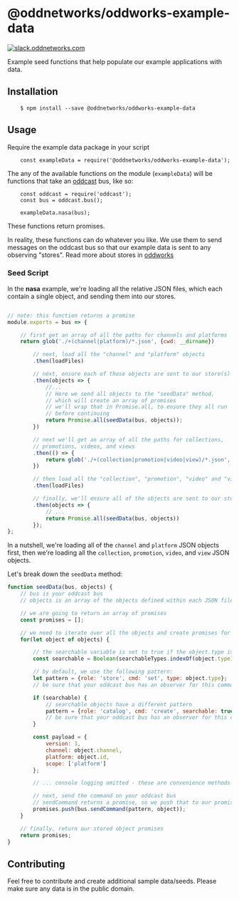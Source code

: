 # @oddnetworks/oddworks-example-data

[![slack.oddnetworks.com](http://slack.oddnetworks.com/badge.svg)](http://slack.oddnetworks.com)

Example seed functions that help populate our example applications with data.

## Installation

		$ npm install --save @oddnetworks/oddworks-example-data

## Usage

Require the example data package in your script

		const exampleData = require('@oddnetworks/oddworks-example-data');

The any of the available functions on the module (`exampleData`) will be functions that take an [oddcast](https://github.com/oddnetworks/oddcast) bus, like so:

		const oddcast = require('oddcast');
		const bus = oddcast.bus();

		exampleData.nasa(bus);

These functions return promises.

In reality, these functions can do whatever you like. We use them to send messages on the oddcast bus so that our example data is sent to any observing "stores". Read more about stores in [oddworks](https://github.com/oddnetworks/oddworks)

### Seed Script

In the __nasa__ example, we're loading all the relative JSON files, which each contain a single object, and sending them into our stores.

```js

// note: this function returns a promise
module.exports = bus => {

	// first get an array of all the paths for channels and platforms
	return glob('./+(channel|platform)/*.json', {cwd: __dirname})

		// next, load all the "channel" and "platform" objects
		.then(loadFiles)

		// next, ensure each of those objects are sent to our store(s)
		.then(objects => {
			//...
			// Here we send all objects to the "seedData" method,
			// which will create an array of promises
			// we'll wrap that in Promise.all, to ensure they all run
			// before continuing
			return Promise.all(seedData(bus, objects));
		})

		// next we'll get an array of all the paths for collections,
		// promotions, videos, and views
		.then(() => {
			return glob('./+(collection|promotion|video|view)/*.json', {cwd: __dirname});
		})

		// then load all the "collection", "promotion", "video" and "view" objects
		.then(loadFiles)

		// finally, we'll ensure all of the objects are sent to our store(e)
		.then(objects => {
			// ...
			return Promise.all(seedData(bus, objects))
		});
};
```

In a nutshell, we're loading all of the `channel` and `platform` JSON objects first, then we're loading all the `collection`, `promotion`, `video`, and `view` JSON objects.

Let's break down the `seedData` method:

```js
function seedData(bus, objects) {
	// bus is your oddcast bus
	// objects is an array of the objects defined within each JSON file

	// we are going to return an array of promises
	const promises = [];

	// we need to iterate over all the objects and create promises for each
	for(let object of objects) {

		// the searchable variable is set to true if the object.type is one of the searchableTypes
		const searchable = Boolean(searchableTypes.indexOf(object.type) + 1);

		// by default, we use the following pattern:
		let pattern = {role: 'store', cmd: 'set', type: object.type};
		// be sure that your oddcast bus has an observer for this command pattern

		if (searchable) {
			// searchable objects have a different pattern
			pattern = {role: 'catalog', cmd: 'create', searchable: true};
			// be sure that your oddcast bus has an observer for this command pattern
		}

		const payload = {
			version: 1,
			channel: object.channel,
			platform: object.id,
			scope: ['platform']
		};

		// ... console logging omitted - these are convenience methods

		// next, send the command on your oddcast bus
		// sendCommand returns a promise, so we push that to our promises array
		promises.push(bus.sendCommand(pattern, object));
	}

	// finally, return our stored object promises
	return promises;
}
```

## Contributing

Feel free to contribute and create additional sample data/seeds. Please make sure any data is in the public domain.
